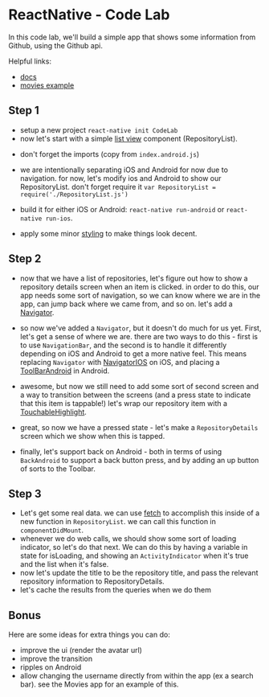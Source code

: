 # ReactNative - Code Lab

In this code lab, we'll build a simple app that shows some information from
Github, using the Github api.

Helpful links:

* [docs](https://facebook.github.io/react-native/docs/getting-started.html)
* [movies example](https://github.com/facebook/react-native/tree/master/Examples/Movies)

## Step 1

- setup a new project `react-native init CodeLab`
- now let's start with a simple [list view](https://facebook.github.io/react-native/docs/listview.html) component (RepositoryList).

* don't forget the imports (copy from `index.android.js`)
* we are intentionally separating iOS and Android for now due to navigation.
  for now, let's modify ios and Android to show our RepositoryList. don't
  forget require it `var RepositoryList = require('./RepositoryList.js')`

* build it for either iOS or Android:
  `react-native run-android` or `react-native run-ios`.

* apply some minor [styling](https://facebook.github.io/react-native/docs/style.html) to make things look decent.

## Step 2

* now that we have a list of repositories, let's figure out how to show a repository details screen when an item is clicked. in order to do this, our app needs some sort of navigation, so we can know where we are in the app, can jump back where we came from, and so on. let's add a [Navigator](https://facebook.github.io/react-native/docs/using-navigators.html).

* so now we've added a `Navigator`, but it doesn't do much for us yet. First, let's get a sense of where we are. there are two ways to do this - first is to use `NavigationBar`, and the second is to handle it differently depending on iOS and Android to get a more native feel. This means replacing `Navigator` with [NavigatorIOS](https://facebook.github.io/react-native/docs/navigatorios.html) on iOS, and placing a [ToolBarAndroid](https://facebook.github.io/react-native/docs/toolbarandroid.html) in Android.

* awesome, but now we still need to add some sort of second screen and a way to transition between the screens (and a press state to indicate that this item is tappable!) let's wrap our repository item with a [TouchableHighlight](https://facebook.github.io/react-native/docs/touchablehighlight.html).

* great, so now we have a pressed state - let's make a `RepositoryDetails` screen which we show when this is tapped.

* finally, let's support back on Android - both in terms of using `BackAndroid` to support a back button press, and by adding an up button of sorts to the Toolbar.

## Step 3

* Let's get some real data. we can use [fetch](https://facebook.github.io/react-native/docs/network.html) to accomplish this inside of a new function in `RepositoryList`. we can call this function in `componentDidMount`.
* whenever we do web calls, we should show some sort of loading indicator, so let's do that next. We can do this by having a variable in state for isLoading, and showing an `ActivityIndicator` when it's true and the list when it's false.
* now let's update the title to be the repository title, and pass the relevant repository information to RepositoryDetails.
* let's cache the results from the queries when we do them

## Bonus

Here are some ideas for extra things you can do:

* improve the ui (render the avatar url)
* improve the transition
* ripples on Android
* allow changing the username directly from within the app (ex a search bar). see the Movies app for an example of this.
